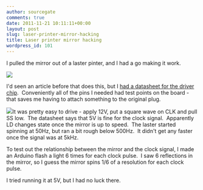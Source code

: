 ```yaml
---
author: sourcegate
comments: true
date: 2011-11-21 10:11:11+00:00
layout: post
slug: laser-printer-mirror-hacking
title: Laser printer mirror hacking
wordpress_id: 101
---
```


I pulled the mirror out of a laster pinter, and I had a go making it work.

[![](http://sourcegate.files.wordpress.com/2011/11/printer_mirror_circuit.jpg)](http://sourcegate.files.wordpress.com/2011/11/printer_mirror_circuit.jpg)

I'd seen an article before that does this, but I [had a datasheet for the driver chip](http://www.google.com/url?sa=t&rct=j&q=lb11872&source=web&cd=1&ved=0CBsQFjAA&url=http%3A%2F%2Fwww.alldatasheet.com%2Fview.jsp%3FSearchword%3DLB11872-SOP&ei=Ph_KTvPjM8OaiQf0k_DeDw&usg=AFQjCNEoIPeeMnwf_LmETZxn0WEhLxJbsg&cad=rja).  Conveniently all of the pins I needed had test points on the board - that saves me having to attach something to the original plug.

[![](http://sourcegate.files.wordpress.com/2011/11/mirror_labelled.jpg?w=221)](http://sourcegate.files.wordpress.com/2011/11/mirror_labelled.jpg)It was pretty easy to drive - apply 12V, put a square wave on CLK and pull SS low.  The datasheet says that 5V is fine for the clock signal.  Apparently LD changes state once the mirror is up to speed.  The laster started spinning at 50Hz, but ran a bit rough below 500Hz.  It didn't get any faster once the signal was at 5kHz.

To test out the relationship between the mirror and the clock signal, I made an Arduino flash a light 6 times for each clock pulse.  I saw 6 reflections in the mirror, so I guess the mirror spins 1/6 of a resolution for each clock pulse.

I tried running it at 5V, but I had no luck there.
